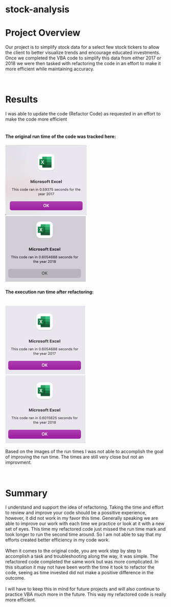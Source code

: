 # stock-analysis
<body>
<h1> Project Overview </h1>

<p>
  Our project is to simplify stock data for a select few stock tickers to allow the client to better visualize trends and encourage educated investments. Once we completed the VBA code to simplify this data from either 2017 or 2018 we were then tasked with refactoring the code in an effort to make it more efficient while maintaining accuracy. 
  </p>
 
  <br> 
  <h1> Results </h1>
  <p>
    I was able to update the code (Refactor Code) as requested in an effort to make the code more efficient 
    <br>
    <br>
  <h4> The original run time of the code was tracked here:</h4>
    <img src= "https://github.com/kellynichols99/stock-analysis/blob/main/Resources/1st%20Run%20with%20Origional%20Code.png">
    <img src= "https://github.com/kellynichols99/stock-analysis/blob/main/Resources/2nd%20Run%20with%20Origional%20Code.png">
    <br>
  <h4> The execution run time after refactoring:</h4>
  <br>
  <img src= "https://github.com/kellynichols99/stock-analysis/blob/main/Resources/2017%20Refactored%20Run%20time.png">
  <img src= "https://github.com/kellynichols99/stock-analysis/blob/main/Resources/2018%20Refactored%20run%20time.png">
  </p>
  Based on the images of the run times I was not able to accomplish the goal of improving the run time. The times are still very close but not an improvment. 
  </p>
  <br>
  <h1>Summary</h1>
  <p>
  I understand and support the idea of refactoring. Taking the time and effort to review and improve your code should be a possitive experience, however, it did not work in my favor this time. Generally speaking we are able to improve our work with each time we practice or look at it with a new set of eyes. This time my refactored code just missed the run time mark and took longer to run the second time around. So I am not able to say that my efforts created better efficiency in my code work.
  <br>
  <br> 
  When it comes to the original code, you are work step by step to accomplish a task and troubleshooting along the way, it was simple. The refactored code completed the same work but was more complicated. In this situation it may not have been worth the time it took to refactor the code, seeing as time invested did not make a positive difference in the outcome.
  <br>
  <br>I will have to keep this in mind for future projects and will also continue to practice VBA much more in the future. This way my refactored code is really more efficient.
</p> 
</body>
    
  
